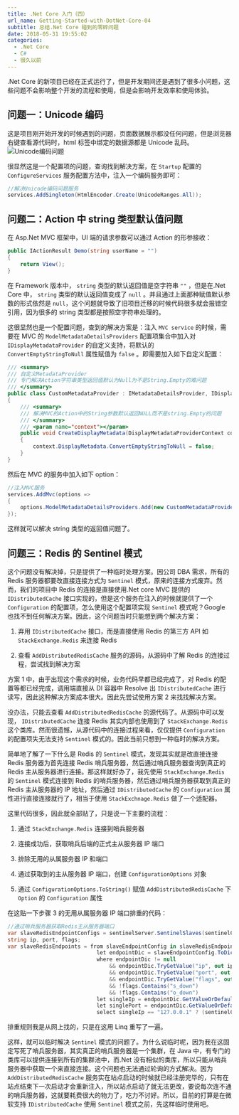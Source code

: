 ```yaml
---
title: .Net Core 入门（四）
url_name: Getting-Started-with-DotNet-Core-04
subtitle: 总结.Net Core 碰到的零碎问题
date: 2018-05-31 19:55:02
categories:
  - .Net Core
  - C#
  - 很久以前
---
```


.Net Core 的新项目已经在正式运行了，但是开发期间还是遇到了很多小问题，这些问题不会影响整个开发的流程和使用，但是会影响开发效率和使用体验。

<!-- more -->

## 问题一：Unicode 编码

这是项目刚开始开发的时候遇到的问题，页面数据展示都没任何问题，但是浏览器右键查看源代码时，html 标签中绑定的数据源都是 Unicode 乱码。
![Unicode编码问题](http://f.cl.ly/items/1D0h0d1H2t0P1N3O3A1y/unicode%E7%BC%96%E7%A0%81%E9%97%AE%E9%A2%98.png)

很显然这是一个配置项的问题，查询找到解决方案，在 `Startup` 配置的 `ConfigureServices` 服务配置方法中，注入一个编码服务即可：

```csharp
//解决Unicode编码问题服务
services.AddSingleton(HtmlEncoder.Create(UnicodeRanges.All));
```

## 问题二：Action 中 string 类型默认值问题

在 Asp.Net MVC 框架中，UI 端的请求参数可以通过 Action 的形参接收：

```csharp
public IActionResult Demo(string userName = "")
{
    return View();
}
```

在 Framework 版本中， `string` 类型的默认返回值是空字符串 `""` ，但是在.Net Core 中， `string` 类型的默认返回值变成了 `null` 。并且通过上面那种赋值默认参数的形式依然是 `null`，这个问题就导致了旧项目迁移的时候代码很多就会报错空引用，因为很多的 string 类型都是按照空字符串处理的。

这很显然也是一个配置问题，查到的解决方案是：注入 `MVC service` 的时候，需要在 MVC 的 `ModelMetadataDetailsProviders` 配置项集合中加入对 `IDisplayMetadataProvider` 的自定义支持，将默认的 `ConvertEmptyStringToNull` 属性赋值为 `false` 。即需要加入如下自定义配置：

```csharp
/// <summary>
/// 自定义MetadataProvider
/// 专门解决Action字符串类型返回值默认为Null为不是String.Empty的难问题
/// </summary>
public class CustomMetadataProvider : IMetadataDetailsProvider, IDisplayMetadataProvider
{
    /// <summary>
    /// 解决MVC的Action中的String参数默认返回NULL而不是string.Empty的问题
    /// </summary>
    /// <param name="context"></param>
    public void CreateDisplayMetadata(DisplayMetadataProviderContext context)
    {
        context.DisplayMetadata.ConvertEmptyStringToNull = false;
    }
}
```

然后在 MVC 的服务中加入如下 option：

```csharp
//注入MVC服务
services.AddMvc(options =>
{
    options.ModelMetadataDetailsProviders.Add(new CustomMetadataProvider());
});
```

这样就可以解决 string 类型的返回值问题了。

## 问题三：Redis 的 Sentinel 模式

这个问题没有解决掉，只是提供了一种临时处理方案。因公司 DBA 需求，所有的 Redis 服务器都要改直接连接方式为 `Sentinel` 模式，原来的连接方式废弃。然而，我们的项目中 Redis 的连接是直接使用.Net core MVC 提供的 `IDistributedCache` 接口实现的，但是这个服务在注入的时候就提供了一个 `Configuration` 的配置项，怎么使用这个配置项实现 `Sentinel` 模式呢？Google 也找不到任何解决方案。因此，这个问题当时只能想到两个解决方案：

1. 弃用 `IDistributedCache` 接口，而是直接使用 Redis 的第三方 API 如 `StackExchange.Redis` 来连接 Redis

2. 查看 `AddDistributedRedisCache` 服务的源码，从源码中了解 Redis 的连接过程，尝试找到解决方案

方案 1 中，由于出现这个需求的时候，业务代码早都已经完成了，对 Redis 的配置等都已经完成，调用端直接从 DI 容器中 Resolve 出 `IDistributedCache` 进行读写，因此这种解决方案成本很大。因此先尝试使用方案 2 来找找解决方案。

没办法，只能去查看 `AddDistributedRedisCache` 的源代码了。从源码中可以发现， `IDistributedCache` 连接 Redis 其实内部也使用到了 `StackExchange.Redis` 这个类库。然而很遗憾，从源代码中的连接过程来看，仅仅提供 `Configuration` 的配置项失无法支持 `Sentinel` 模式的。因此当前只想到一种临时的解决方案。

简单地了解了一下什么是 Redis 的 `Sentinel` 模式，发现其实就是改直接连接 Redis 服务器为首先连接 Redis 哨兵服务器，然后通过哨兵服务器查询到真正的 Redis 主从服务器进行连接。那这样就好办了，我先使用 `StackExchange.Redis` 的 `Sentinel` 模式连接到 Redis 的哨兵服务器，然后通过哨兵服务器获取到真正的 Redis 主从服务器的 IP 地址，然后通过 `IDistributedCache` 的 `Configuration` 属性进行直接连接就行了，相当于使用 `StackExchnage.Redis` 做了一个适配器。

这里代码很多，因此就全部贴了，只是说一下主要的流程：

1. 通过 `StackExchange.Redis` 连接到哨兵服务器

2. 连接成功后，获取哨兵后端的正式主从服务器 IP 端口

3. 排除无用的从属服务器 IP 和端口

4. 通过获取到的主从服务器 IP 端口，创建 `ConfigurationOptions` 对象

5. 通过 `ConfigurationOptions.ToString()` 赋值 `AddDistributedRedisCache` 下 `Option` 的 `Configuration` 属性

在这贴一下步骤 3 的无用从属服务器 IP 端口排重的代码：

```csharp
//通过哨兵服务器获取Redis主从服务器端口
var slaveRedisEndpointConfigs = sentinelServer.SentinelSlaves(sentinelConfig.ServiceName);
string ip, port, flags;
var slaveRedisEndpoints = from slaveEndpointConfig in slaveRedisEndpointConfigs
                            let endpointDic = slaveEndpointConfig.ToDictionary()
                            where endpointDic != null
                                && endpointDic.TryGetValue("ip", out ip)
                                && endpointDic.TryGetValue("port", out port)
                                && endpointDic.TryGetValue("flags", out flags)
                                && !flags.Contains("s_down")
                                && !flags.Contains("o_down")
                            let singleIp = endpointDic.GetValueOrDefault("ip", "")
                            let singlePort = endpointDic.GetValueOrDefault("port", "")
                            select singleIp == "127.0.0.1" ? (sentinelConfig.EndPoints.First() as IPEndPoint).Address.ToString() : $"{ singleIp }:{ singlePort }";
```

排重规则我是从网上找的，只是在这用 Linq 重写了一遍。

这样，就可以临时解决 `Sentinel` 模式的问题了。为什么说临时呢，因为我在这固定写死了哨兵服务器，其实真正的哨兵服务器是一个集群，在 Java 中，有专门的类库可以提供连接到所有的集群池中，而.Net 没有相似的类库，所以只能从哨兵服务器中获取一个来直接连接。这个问题也无法通过轮询的方式解决。因为 `AddDistributedRedisCache` 服务实在站点启动的时候就已经注册完毕的，只有在站点结束下一次启动才会重新注入，所以站点启动了就无法更改，要说每次连不通的哨兵服务器，这就要耗费很大的物力了，吃力不讨好。所以，目前的打算是在微软支持 `IDistributedCache` 使用 `Sentinel` 模式之前，先这样临时使用吧。
